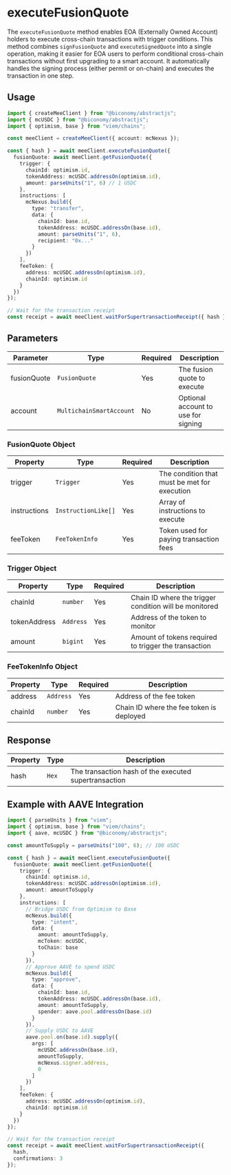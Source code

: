 # executeFusionQuote

The `executeFusionQuote` method enables EOA (Externally Owned Account) holders to execute cross-chain transactions with trigger conditions. This method combines `signFusionQuote` and `executeSignedQuote` into a single operation, making it easier for EOA users to perform conditional cross-chain transactions without first upgrading to a smart account. It automatically handles the signing process (either permit or on-chain) and executes the transaction in one step.

## Usage

```typescript
import { createMeeClient } from "@biconomy/abstractjs";
import { mcUSDC } from "@biconomy/abstractjs";
import { optimism, base } from "viem/chains";

const meeClient = createMeeClient({ account: mcNexus });

const { hash } = await meeClient.executeFusionQuote({
  fusionQuote: await meeClient.getFusionQuote({
    trigger: {
      chainId: optimism.id,
      tokenAddress: mcUSDC.addressOn(optimism.id),
      amount: parseUnits("1", 6) // 1 USDC
    },
    instructions: [
      mcNexus.build({
        type: "transfer",
        data: {
          chainId: base.id,
          tokenAddress: mcUSDC.addressOn(base.id),
          amount: parseUnits("1", 6),
          recipient: "0x..."
        }
      })
    ],
    feeToken: {
      address: mcUSDC.addressOn(optimism.id),
      chainId: optimism.id
    }
  })
});

// Wait for the transaction receipt
const receipt = await meeClient.waitForSupertransactionReceipt({ hash });
```

## Parameters

| Parameter | Type | Required | Description |
|-----------|------|----------|-------------|
| fusionQuote | `FusionQuote` | Yes | The fusion quote to execute |
| account | `MultichainSmartAccount` | No | Optional account to use for signing |

### FusionQuote Object

| Property | Type | Required | Description |
|----------|------|----------|-------------|
| trigger | `Trigger` | Yes | The condition that must be met for execution |
| instructions | `InstructionLike[]` | Yes | Array of instructions to execute |
| feeToken | `FeeTokenInfo` | Yes | Token used for paying transaction fees |

### Trigger Object

| Property | Type | Required | Description |
|----------|------|----------|-------------|
| chainId | `number` | Yes | Chain ID where the trigger condition will be monitored |
| tokenAddress | `Address` | Yes | Address of the token to monitor |
| amount | `bigint` | Yes | Amount of tokens required to trigger the transaction |

### FeeTokenInfo Object

| Property | Type | Required | Description |
|----------|------|----------|-------------|
| address | `Address` | Yes | Address of the fee token |
| chainId | `number` | Yes | Chain ID where the fee token is deployed |

## Response

| Property | Type | Description |
|----------|------|-------------|
| hash | `Hex` | The transaction hash of the executed supertransaction |

## Example with AAVE Integration

```typescript
import { parseUnits } from "viem";
import { optimism, base } from "viem/chains";
import { aave, mcUSDC } from "@biconomy/abstractjs";

const amountToSupply = parseUnits("100", 6); // 100 USDC

const { hash } = await meeClient.executeFusionQuote({
  fusionQuote: await meeClient.getFusionQuote({
    trigger: {
      chainId: optimism.id,
      tokenAddress: mcUSDC.addressOn(optimism.id),
      amount: amountToSupply
    },
    instructions: [
      // Bridge USDC from Optimism to Base
      mcNexus.build({
        type: "intent",
        data: {
          amount: amountToSupply,
          mcToken: mcUSDC,
          toChain: base
        }
      }),
      // Approve AAVE to spend USDC
      mcNexus.build({
        type: "approve",
        data: {
          chainId: base.id,
          tokenAddress: mcUSDC.addressOn(base.id),
          amount: amountToSupply,
          spender: aave.pool.addressOn(base.id)
        }
      }),
      // Supply USDC to AAVE
      aave.pool.on(base.id).supply({
        args: [
          mcUSDC.addressOn(base.id),
          amountToSupply,
          mcNexus.signer.address,
          0
        ]
      })
    ],
    feeToken: {
      address: mcUSDC.addressOn(optimism.id),
      chainId: optimism.id
    }
  })
});

// Wait for the transaction receipt
const receipt = await meeClient.waitForSupertransactionReceipt({ 
  hash,
  confirmations: 3 
});
```